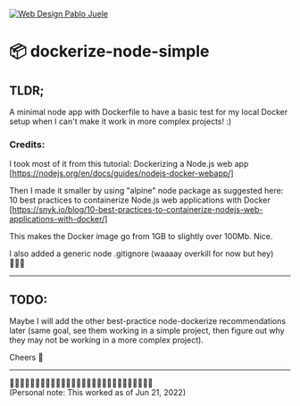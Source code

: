 [![Web Design Pablo Juele](https://res.cloudinary.com/wdpj/image/upload/c_scale,q_auto,w_100/v1636746639/web-design-pablo-juele/logos/wdpj-logo_ddlpop.jpg)](https://pablojuele.com)


#  📦  dockerize-node-simple

## TLDR;

A minimal node app with Dockerfile to have a basic test for my local Docker setup when I can't make it work in more complex projects! :)

### Credits:

I took most of it from this tutorial:
Dockerizing a Node.js web app [https://nodejs.org/en/docs/guides/nodejs-docker-webapp/]

Then I made it smaller by using "alpine" node package as suggested here: 10 best practices to containerize Node.js web applications with Docker [https://snyk.io/blog/10-best-practices-to-containerize-nodejs-web-applications-with-docker/]

This makes the Docker image go from 1GB to slightly over 100Mb. Nice.

I also added a generic node .gitignore (waaaay overkill for now but hey) 🤷🏼‍♂️
___
## TODO:

Maybe I will add the other best-practice node-dockerize recommendations later (same goal, see them working in a simple project, then figure out why they may not be working in a more complex project).

Cheers 🤙
___


🌳🌳🌳🌳🌳🌳🌳🌳🌳🌳🌳🌳🌳🌳🌳🌳🌳🌳🌳🌳🌳🌳🌳🌳🌳🌳🌳🌳   
(Personal note: This worked as of Jun 21, 2022)
